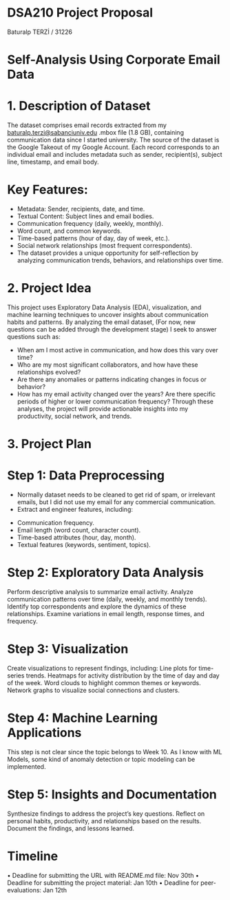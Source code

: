 # DSA210 Project Proposal

Baturalp TERZİ / 31226

# Self-Analysis Using Corporate Email Data

# 1. Description of Dataset
The dataset comprises email records extracted from my baturalp.terzi@sabanciuniv.edu .mbox file (1.8 GB), containing communication data since I started university. The source of the dataset is the Google Takeout of my Google Account. Each record corresponds to an individual email and includes metadata such as sender, recipient(s), subject line, timestamp, and email body.

# Key Features:

- Metadata: Sender, recipients, date, and time.
- Textual Content: Subject lines and email bodies.
- Communication frequency (daily, weekly, monthly).
- Word count, and common keywords.
- Time-based patterns (hour of day, day of week, etc.).
- Social network relationships (most frequent correspondents).
- The dataset provides a unique opportunity for self-reflection by analyzing communication trends, behaviors, and relationships over time.

# 2. Project Idea
This project uses Exploratory Data Analysis (EDA), visualization, and machine learning techniques to uncover insights about communication habits and patterns. By analyzing the email dataset, (For now, new questions can be added through the development stage) I seek to answer questions such as:

- When am I most active in communication, and how does this vary over time?
- Who are my most significant collaborators, and how have these relationships evolved?
- Are there any anomalies or patterns indicating changes in focus or behavior?
- How has my email activity changed over the years? Are there specific periods of higher or lower communication frequency?
Through these analyses, the project will provide actionable insights into my productivity, social network, and trends.

# 3. Project Plan

# Step 1: Data Preprocessing

- Normally dataset needs to be cleaned to get rid of spam, or irrelevant emails, but I did not use my email for any commercial communication.
- Extract and engineer features, including:
* Communication frequency.
* Email length (word count, character count).
* Time-based attributes (hour, day, month).
* Textual features (keywords, sentiment, topics).

# Step 2: Exploratory Data Analysis

Perform descriptive analysis to summarize email activity.
Analyze communication patterns over time (daily, weekly, and monthly trends).
Identify top correspondents and explore the dynamics of these relationships.
Examine variations in email length, response times, and frequency.

# Step 3: Visualization

Create visualizations to represent findings, including:
Line plots for time-series trends.
Heatmaps for activity distribution by the time of day and day of the week.
Word clouds to highlight common themes or keywords.
Network graphs to visualize social connections and clusters.

# Step 4: Machine Learning Applications

This step is not clear since the topic belongs to Week 10. As I know with ML Models, some kind of anomaly detection or topic modeling can be implemented.

# Step 5: Insights and Documentation

Synthesize findings to address the project’s key questions.
Reflect on personal habits, productivity, and relationships based on the results.
Document the findings, and lessons learned.

# Timeline
• Deadline for submitting the URL with README.md file: Nov 30th
• Deadline for submitting the project material: Jan 10th
• Deadline for peer-evaluations: Jan 12th

